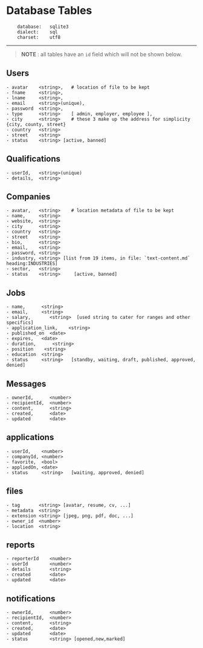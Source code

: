 # Database Tables

        database:   sqlite3
        dialect:    sql
        charset:    utf8

---

> **NOTE** : all tables have an `id` field which will not be shown below.

## Users

    - avatar    <string>,   # location of file to be kept
    - fname     <string>,
    - lname     <string>,
    - email     <string>(unique),
    - password  <string>,
    - type      <string>    [ admin, employer, employee ],
    - city      <string>    # these 3 make up the address for simplicity {city, county, street}
    - country   <string>
    - street    <string>
    - status    <string> [active, banned]

## Qualifications

    - userId,   <string>(unique)
    - details,  <string>

## Companies

    - avatar,   <string>    # location metadata of file to be kept
    - name,     <string>
    - website,  <string>
    - city      <string>
    - country   <string>
    - street    <string>
    - bio,      <string>
    - email,    <string>
    - password, <string>
    - industry, <string> [list from 19 items, in file: `text-content.md` heading:INDUSTRIES]
    - sector,   <string>    
    - status    <string>     [active, banned]

## Jobs

    - name,      <string>
    - email,     <string>
    - salary,       <string>  [used string to cater for ranges and other specifics]
    - application_link,    <string>
    - published_on  <date>
    - expires,   <date>
    - duration,      <string>
    - position    <string>   
    - education  <string>
    - status     <string>   [standby, waiting, draft, published, approved, denied]

## Messages

    - ownerId,      <number>
    - recipientId,  <number>
    - content,      <string>
    - created,      <date>
    - updated       <date>

## applications

    - userId,    <number>
    - companyId, <number>
    - favorite,  <bool>
    - appliedOn, <date>
    - status     <string>   [waiting, approved, denied]

## files

    - tag       <string> [avatar, resume, cv, ...]
    - metadata  <string>
    - extension <string> [jpeg, png, pdf, doc, ...]
    - owner_id  <number>
    - location  <string>

## reports

    - reporterId    <number>
    - userId        <number>
    - details       <string>
    - created       <date>
    - updated       <date>

## notifications

    - ownerId,      <number>
    - recipientId,  <number>
    - content,      <string>
    - created,      <date>
    - updated       <date>
    - status        <string> [opened,new,marked]